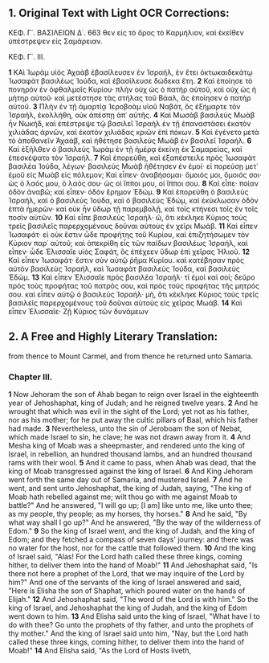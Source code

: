 ## 1. Original Text with Light OCR Corrections:

ΚΕΦ. Γ΄. ΒΑΣΙΛΕΙΩΝ Δ΄. 663
θεν εἰς τὸ ὄρος τὸ Καρμήλιον, καὶ ἐκεῖθεν ὑπέστρεψεν εἰς Σαμάρειαν.

ΚΕΦ. Γ΄. ΙΙΙ.

**1** ΚΑὶ Ἰωρὰμ υἱὸς Ἀχαὰβ ἐβασίλευσεν ἐν Ἰσραήλ, ἐν ἔτει ὀκτωκαιδεκάτῳ Ἰωσαφὰτ βασιλέως Ἰούδα, καὶ ἐβασίλευσε δώδεκα ἔτη.
**2** Καὶ ἐποίησε τὸ πονηρὸν ἐν ὀφθαλμοῖς Κυρίου· πλὴν οὐχ ὡς ὁ πατὴρ αὐτοῦ, καὶ οὐχ ὡς ἡ μήτηρ αὐτοῦ· καὶ μετέστησε τὰς στήλας τοῦ Βάαλ, ἃς ἐποίησεν ὁ πατὴρ αὐτοῦ.
**3** Πλὴν ἐν τῇ ἁμαρτίᾳ Ἱεροβοὰμ υἱοῦ Ναβάτ, ὃς ἐξήμαρτε τὸν Ἰσραήλ, ἐκολλήθη, οὐκ ἀπέσπῃ ἀπ᾿ αὐτῆς.
**4** Καὶ Μωσὰβ βασιλεὺς Μωὰβ ἦν Νωκήδ, καὶ ἐπέστρεψε τῷ βασιλεῖ Ἰσραὴλ ἐν τῇ ἐπαναστάσει ἑκατὸν χιλιάδας ἀρνῶν, καὶ ἑκατὸν χιλιάδας κριῶν ἐπὶ πόκων.
**5** Καὶ ἐγένετο μετὰ τὸ ἀποθανεῖν Ἀχαάβ, καὶ ἠθέτησε βασιλεὺς Μωὰβ ἐν βασιλεῖ Ἰσραήλ.
**6** Καὶ ἐξῆλθεν ὁ βασιλεὺς Ἰωρὰμ ἐν τῇ ἡμέρᾳ ἐκείνῃ ἐκ Σαμαρείας, καὶ ἐπεσκέψατο τὸν Ἰσραήλ.
**7** Καὶ ἐπορεύθη, καὶ ἐξαπέστειλε πρὸς Ἰωσαφὰτ βασιλέα Ἰούδα, λέγων· βασιλεὺς Μωὰβ ἠθέτησεν ἐν ἐμοί· εἰ πορεύσῃ μετ᾿ ἐμοῦ εἰς Μωὰβ εἰς πόλεμον; Καὶ εἶπεν· ἀναβήσομαι· ὅμοιός μοι, ὅμοιός σοι· ὡς ὁ λαός μου, ὁ λαός σου· ὡς οἱ ἵπποι μου, οἱ ἵπποι σου.
**8** Καὶ εἶπε· ποίαν ὁδὸν ἀναβῶ; καὶ εἶπεν· ὁδὸν ἔρημον Ἐδώμ.
**9** Καὶ ἐπορεύθη ὁ βασιλεὺς Ἰσραήλ, καὶ ὁ βασιλεὺς Ἰούδα, καὶ ὁ βασιλεὺς Ἐδώμ, καὶ ἐκύκλωσαν ὁδὸν ἑπτὰ ἡμερῶν· καὶ οὐκ ἦν ὕδωρ τῇ παρεμβολῇ, καὶ τοῖς κτήνεσι τοῖς ἐν τοῖς ποσὶν αὐτῶν.
**10** Καὶ εἶπε βασιλεὺς Ἰσραήλ· ὤ, ὅτι κέκληκε Κύριος τοὺς τρεῖς βασιλεῖς παρερχομένους δοῦναι αὐτοὺς ἐν χεῖρι Μωάβ.
**11** Καὶ εἶπεν Ἰωσαφάτ· εἰ οὐκ ἔστιν ὧδε προφήτης τοῦ Κυρίου, καὶ ἐπιζητήσωμεν τὸν Κύριον παρ᾿ αὐτοῦ; καὶ ἀπεκρίθη εἷς τῶν παίδων βασιλέως Ἰσραήλ, καὶ εἶπεν· ὧδε Ἐλισσαῖε υἱὸς Σαφάτ, ὃς ἐπέχεεν ὕδωρ ἐπὶ χεῖρας Ἠλιοῦ.
**12** Καὶ εἶπεν Ἰωσαφάτ· ἔστιν σὺν αὐτῷ ῥῆμα Κυρίου. καὶ κατέβησαν πρὸς αὐτὸν βασιλεὺς Ἰσραήλ, καὶ Ἰωσαφὰτ βασιλεὺς Ἰούδα, καὶ βασιλεὺς Ἐδώμ.
**13** Καὶ εἶπεν Ἐλισσαῖε πρὸς βασιλέα Ἰσραήλ· τί ἐμοὶ καὶ σοί; δεῦρο πρὸς τοὺς προφήτας τοῦ πατρός σου, καὶ πρὸς τοὺς προφήτας τῆς μητρός σου. καὶ εἶπεν αὐτῷ ὁ βασιλεὺς Ἰσραήλ· μὴ, ὅτι κέκληκε Κύριος τοὺς τρεῖς βασιλεῖς παρερχομένους τοῦ δοῦναι αὐτοὺς εἰς χεῖρας Μωάβ.
**14** Καὶ εἶπεν Ἐλισσαῖε· Ζῇ Κύριος τῶν δυνάμεων

## 2. A Free and Highly Literary Translation:

from thence to Mount Carmel, and from thence he returned unto Samaria.

### Chapter III.

**1** Now Jehoram the son of Ahab began to reign over Israel in the eighteenth year of Jehoshaphat, king of Judah; and he reigned twelve years.
**2** And he wrought that which was evil in the sight of the Lord; yet not as his father, nor as his mother; for he put away the cultic pillars of Baal, which his father had made.
**3** Nevertheless, unto the sin of Jeroboam the son of Nebat, which made Israel to sin, he clave; he was not drawn away from it.
**4** And Mesha king of Moab was a sheepmaster, and rendered unto the king of Israel, in rebellion, an hundred thousand lambs, and an hundred thousand rams with their wool.
**5** And it came to pass, when Ahab was dead, that the king of Moab transgressed against the king of Israel.
**6** And King Jehoram went forth the same day out of Samaria, and mustered Israel.
**7** And he went, and sent unto Jehoshaphat, the king of Judah, saying, "The king of Moab hath rebelled against me; wilt thou go with me against Moab to battle?" And he answered, "I will go up; [I am] like unto me, like unto thee; as my people, thy people; as my horses, thy horses."
**8** And he said, "By what way shall I go up?" And he answered, "By the way of the wilderness of Edom."
**9** So the king of Israel went, and the king of Judah, and the king of Edom; and they fetched a compass of seven days' journey: and there was no water for the host, nor for the cattle that followed them.
**10** And the king of Israel said, "Alas! For the Lord hath called these three kings, coming hither, to deliver them into the hand of Moab!"
**11** And Jehoshaphat said, "Is there not here a prophet of the Lord, that we may inquire of the Lord by him?" And one of the servants of the king of Israel answered and said, "Here is Elisha the son of Shaphat, which poured water on the hands of Elijah."
**12** And Jehoshaphat said, "The word of the Lord is with him." So the king of Israel, and Jehoshaphat the king of Judah, and the king of Edom went down to him.
**13** And Elisha said unto the king of Israel, "What have I to do with thee? Go unto the prophets of thy father, and unto the prophets of thy mother." And the king of Israel said unto him, "Nay, but the Lord hath called these three kings, coming hither, to deliver them into the hand of Moab!"
**14** And Elisha said, "As the Lord of Hosts liveth,